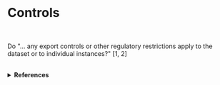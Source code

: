 <br>

# Controls

<br>

Do "… any export controls or other regulatory restrictions apply to the dataset or to individual instances?" [1, 2]

<br>

<details><summary><b>References</b></summary>
    <ol>
    <li><a href="https://dl.acm.org/doi/10.1145/3458723" target="_blank">Datasheets for Datasets</a>, Communications of the ACM, 2021, Volume 64, Issue 12, pages 86 – 92</li>
    <li><a href="https://arxiv.org/abs/1803.09010v8" target="_blank">Datasheets for Datasets</a>, arXiv:1803.09010v8, 2021, updated datasheet appendix</li>
    </ol>
</details>

<br>
<br>

<br>
<br>

<br>
<br>

<br>
<br>
